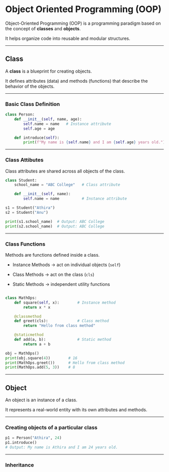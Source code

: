 # Object Oriented Programming (OOP)

Object-Oriented Programming (OOP) is a programming paradigm based on the concept of **classes** and **objects**.  

It helps organize code into reusable and modular structures.

---

## Class

A **class** is a blueprint for creating objects.

It defines attributes (data) and methods (functions) that describe the behavior of the objects.

---

### Basic Class Definition

```python
class Person:
    def __init__(self, name, age):
        self.name = name   # Instance attribute
        self.age = age

    def introduce(self):
        print(f"My name is {self.name} and I am {self.age} years old.")

```
---

### Class Attibutes

Class attributes are shared across all objects of the class.

```python
class Student:
    school_name = "ABC College"   # Class attribute

    def __init__(self, name):
        self.name = name          # Instance attribute

s1 = Student("Athira")
s2 = Student("Anu")

print(s1.school_name)  # Output: ABC College
print(s2.school_name)  # Output: ABC College

```

---

### Class Functions

Methods are functions defined inside a class.

- Instance Methods → act on individual objects (`self`)

- Class Methods → act on the class (`cls`)

- Static Methods → independent utility functions

```python

class MathOps:
    def square(self, x):        # Instance method
        return x * x

    @classmethod
    def greet(cls):             # Class method
        return "Hello from class method"

    @staticmethod
    def add(a, b):              # Static method
        return a + b

obj = MathOps()
print(obj.square(4))        # 16
print(MathOps.greet())      # Hello from class method
print(MathOps.add(5, 3))    # 8

```
---

## Object

An object is an instance of a class.

It represents a real-world entity with its own attributes and methods.

---

### Creating objects of a particular class

```python
p1 = Person("Athira", 24)
p1.introduce()  
# Output: My name is Athira and I am 24 years old.

```
---
### Inheritance
